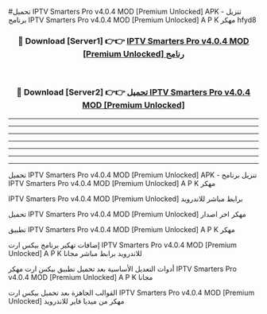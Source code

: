 #تحميل IPTV Smarters Pro v4.0.4 MOD [Premium Unlocked]  APK - تنزيل برنامج IPTV Smarters Pro v4.0.4 MOD [Premium Unlocked]  A P K مهكر hfyd8 



<div align="center">
<h3>🔴 Download [Server1] 👉👉 <a href="https://apkdownload10.web.app/?title=IPTV Smarters Pro v4.0.4 MOD [Premium Unlocked] ">IPTV Smarters Pro v4.0.4 MOD [Premium Unlocked]  رنامج</a></h3><br>

<h3>🔴 Download [Server2] 👉👉 <a href="https://apkdownload10.web.app/?title=IPTV Smarters Pro v4.0.4 MOD [Premium Unlocked] ">تحميل IPTV Smarters Pro v4.0.4 MOD [Premium Unlocked]  </a></h3>
</div>


----------------------------------------------------------

----------------------------------------------------------

----------------------------------------------------------

----------------------------------------------------------

----------------------------------------------------------

----------------------------------------------------------

----------------------------------------------------------

تحميل IPTV Smarters Pro v4.0.4 MOD [Premium Unlocked]  APK - تنزيل برنامج IPTV Smarters Pro v4.0.4 MOD [Premium Unlocked]  A P K مهكر

IPTV Smarters Pro v4.0.4 MOD [Premium Unlocked]  برابط مباشر للاندرويد

تحميل IPTV Smarters Pro v4.0.4 MOD [Premium Unlocked]  مهكر اخر اصدار

تطبيق IPTV Smarters Pro v4.0.4 MOD [Premium Unlocked]  A P K مهكر

إضافات تهكير برنامج بيكس ارت IPTV Smarters Pro v4.0.4 MOD [Premium Unlocked]  A P K للاندرويد برابط مباشر مجانا

أدوات التعديل الأساسية بعد تحميل تطبيق بيكس ارت مهكر IPTV Smarters Pro v4.0.4 MOD [Premium Unlocked]  A P K مجانا

القوالب الجاهزة بعد تحميل بيكس ارت IPTV Smarters Pro v4.0.4 MOD [Premium Unlocked]  مهكر من ميديا فاير للاندرويد


